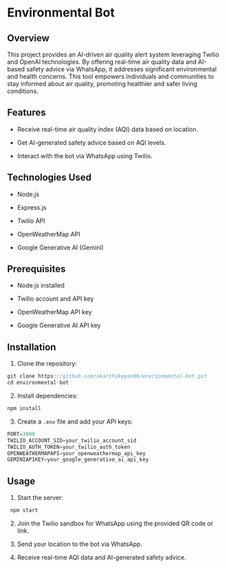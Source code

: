 # Environmental Bot

## Overview

This project provides an AI-driven air quality alert system leveraging Twilio and OpenAI technologies. By offering real-time air quality data and AI-based safety advice via WhatsApp, it addresses significant environmental and health concerns. This tool empowers individuals and communities to stay informed about air quality, promoting healthier and safer living conditions.

## Features

* Receive real-time air quality index (AQI) data based on location.
    
* Get AI-generated safety advice based on AQI levels.
    
* Interact with the bot via WhatsApp using Twilio.
    

## Technologies Used

* Node.js
    
* Express.js
    
* Twilio API
    
* OpenWeatherMap API
    
* Google Generative AI (Gemini)
    

## Prerequisites

* Node.js installed
    
* Twilio account and API key
    
* OpenWeatherMap API key
    
* Google Generative AI API key
    

## Installation

1. Clone the repository:
    

```javascript
git clone https://github.com/skarthikeyan96/envrionmental-bot.git
cd environmental-bot
```

2. Install dependencies:
    

```javascript
npm install
```

3. Create a `.env` file and add your API keys:
    

```javascript
PORT=3000
TWILIO_ACCOUNT_SID=your_twilio_account_sid
TWILIO_AUTH_TOKEN=your_twilio_auth_token
OPENWEATHERMAPAPI=your_openweathermap_api_key
GEMINIAPIKEY=your_google_generative_ai_api_key
```

## Usage

1. Start the server:
    

```javascript
 npm start
```

2. Join the Twilio sandbox for WhatsApp using the provided QR code or link.
    
3. Send your location to the bot via WhatsApp.
    
4. Receive real-time AQI data and AI-generated safety advice.
